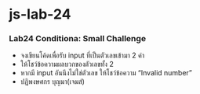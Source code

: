 # js-lab-24
### Lab24 Conditiona: Small Challenge
- จงเขียนโค้ดเพื่อรับ input ที่เป็นตัวเลขเข้ามา 2 ค่า
- ให้โชว์ข้อความผลบวกของตัวเลขทั้ง 2
- หากมี input อันนึงไม่ใช่ตัวเลข ให้โชว์ข้อความ “Invalid number”
- ปฏิพงษศกร บุญมา(เจมส์)
